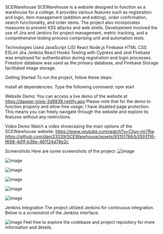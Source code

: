 SCEWarehouse
SCEWarehouse is a website designed to function as a warehouse for a college. It provides various features such as registration and login, item management (addition and editing), order confirmation, search functionality, and order items. The project also incorporates measures to prevent XSS attacks and web shells. Development involved the use of Jira and Jenkins for project management, metric tracking, and a comprehensive testing process comprising unit and automation tests.

Technologies Used
JavaScript (JS)
React
Node.js
Firebase
HTML
CSS
ESLint
Jira
Jenkins
React Hooks
Testing with Cypress and Jest
Firebase was employed for authentication during registration and login processes. Firestore database was used as the primary database, and Firebase Storage facilitated image storage.

Getting Started
To run the project, follow these steps:

Install all dependencies.
Type the following command: npm start

Website Demo:
You can access a live demo of the website at https://dapper-pixie-3d9939.netlify.app
Please note that for the demo to function properly and allow free usage, I have disabled page protection. This means you can freely navigate through the website and explore its features without any restrictions. 

Video Demo
Watch a video showcasing the main options of the SCEWarehouse website:
https://www.youtube.com/watch?v=Cljuy-mr7Rw
https://github.com/dani33339/SCEWarehouse/assets/93151766/b3593116-f698-4d1f-b36e-461124d78e2c

Screenshots
Here are some screenshots of the project:
![image](https://github.com/dani33339/SCEWarehouse/assets/93151766/760ff36d-920a-4109-8676-bd2564478acf)

![image](https://github.com/dani33339/SCEWarehouse/assets/93151766/4f5dca7f-8493-40e9-9632-0e7b23f1fb0b)

![image](https://github.com/dani33339/SCEWarehouse/assets/93151766/9e880221-20d5-429f-8868-481dfec814bc)

![image](https://github.com/dani33339/SCEWarehouse/assets/93151766/7a82651a-575a-46d1-afb9-ce2db0e014a0)

![image](https://github.com/dani33339/SCEWarehouse/assets/93151766/c1ce845b-f8f0-48e9-ad09-3b291a784573)

![image](https://github.com/dani33339/SCEWarehouse/assets/93151766/d5c4ee1b-af7a-42be-8ba9-500836e76e70)


Jenkins Integration
The project utilized Jenkins for continuous integration. Below is a screenshot of the Jenkins interface:

![image](https://github.com/dani33339/SCEWarehouse/assets/93151766/425f5e30-c1d6-403c-9048-ae7a9384b242)
Feel free to explore the codebase and project repository for more information and details.






